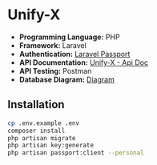 # Unify-X

- **Programming Language:** PHP
- **Framework:** Laravel
- **Authentication:** [Laravel Passport](https://laravel.com/docs/passport)
- **API Documentation:** [Unify-X - Api Doc](https://documenter.getpostman.com/view/17277990/2sA3QngtHe)
- **API Testing:** Postman
- **Database Diagram:** [Diagram](https://dbdiagram.io/d/Unify-X-664c34e4f84ecd1d22b58a7c)

## Installation

```bash
cp .env.example .env
composer install
php artisan migrate
php artisan key:generate 
php artisan passport:client --personal
```
